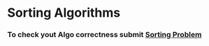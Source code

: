 # Sorting Algorithms
### To check yout Algo correctness submit [Sorting Problem](https://codeforces.com/group/MWSDmqGsZm/contest/219774/problem/H)
